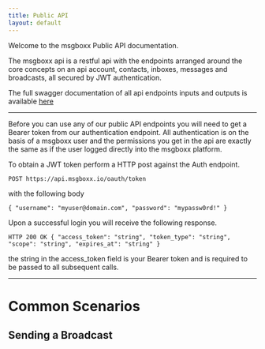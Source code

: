```yaml
---
title: Public API
layout: default
---
```


Welcome to the msgboxx Public API documentation.

The msgboxx api is a restful api with the endpoints arranged around the core concepts on an api account, contacts, inboxes, messages and broadcasts, all secured by JWT authentication.

The full swagger documentation of all api endpoints inputs and outputs is available <a href="https://developer.msgboxx.io">here</a>

---

Before you can use any of our public API endpoints you will need to get a Bearer token from our authentication endpoint. All authentication is on the basis of a msgboxx user and the permissions you get in the api are exactly the same as if the user logged directly into the msgboxx platform. 

To obtain a JWT token perform a HTTP post against the Auth endpoint.

`POST https://api.msgboxx.io/oauth/token`

with the following body

`{
  "username": "myuser@domain.com",
  "password": "mypassw0rd!"
}`

Upon a successful login you will receive the following response.

`HTTP 200 OK
{
  "access_token": "string",
  "token_type": "string",
  "scope": "string",
  "expires_at": "string"
}`

the string in the access_token field is your Bearer token and is required to be passed to all subsequent calls. 

---

# Common Scenarios

## Sending a Broadcast 